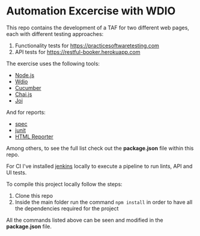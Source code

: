 # Automation Excercise with WDIO

This repo contains the development of a TAF for two different web pages, each with different testing approaches:
1. Functionality tests for https://practicesoftwaretesting.com
2. API tests for https://restful-booker.herokuapp.com

The exercise uses the following tools:
- [Node.js](https://nodejs.org/en)
- [Wdio](https://webdriver.io/)
- [Cucumber](https://cucumber.io/docs/installation/javascript/)
- [Chai.js](https://www.chaijs.com/)
- [Joi](https://joi.dev/api/?v=17.13.3)

And for reports:
- [spec](https://webdriver.io/docs/spec-reporter/)
- [junit](https://webdriver.io/docs/junit-reporter/)
- [HTML Reporter](https://webdriver.io/docs/wdio-html-nice-reporter/)

Among others, to see the full list check out the **package.json** file within this repo.

For CI I've installed [jenkins](https://www.jenkins.io/) locally to execute a pipeline to run lints, API and UI tests.

To compile this project locally follow the steps:
1. Clone this repo
2. Inside the main folder run the command `npm install` in order to have all the dependencies required for the project

All the commands listed above can be seen and modified in the **package.json** file.
